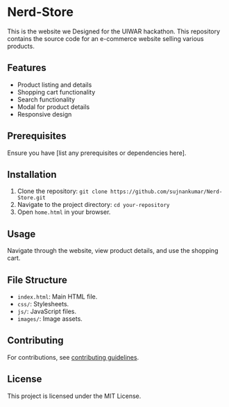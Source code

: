 # Nerd-Store
This is the website we Designed for the UIWAR hackathon.
This repository contains the source code for an e-commerce website selling various products. 

## Features

- Product listing and details
- Shopping cart functionality
- Search functionality
- Modal for product details
- Responsive design

## Prerequisites

Ensure you have [list any prerequisites or dependencies here].

## Installation

1. Clone the repository: `git clone https://github.com/sujnankumar/Nerd-Store.git`
2. Navigate to the project directory: `cd your-repository`
3. Open `home.html` in your browser.

## Usage

Navigate through the website, view product details, and use the shopping cart.

## File Structure

- `index.html`: Main HTML file.
- `css/`: Stylesheets.
- `js/`: JavaScript files.
- `images/`: Image assets.

## Contributing

For contributions, see [contributing guidelines](CONTRIBUTING.md).

## License

This project is licensed under the MIT License.
